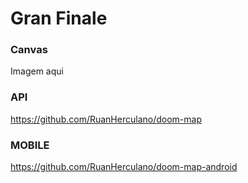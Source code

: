 # Gran Finale

### Canvas
Imagem aqui

### API
https://github.com/RuanHerculano/doom-map

### MOBILE
https://github.com/RuanHerculano/doom-map-android

